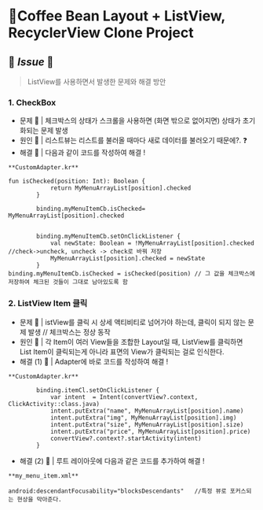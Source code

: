 # 📌Coffee Bean Layout + ListView, RecyclerView Clone Project 

## 🚨 _Issue_ 🚨
> ListView를 사용하면서 발생한 문제와 해결 방안       
### 1. CheckBox
  - 문제 🤦‍ | 체크박스의 상태가 스크롤을 사용하면 (화면 밖으로 없어지면) 상태가 초기화되는 문제 발생
  - 원인 💁‍ | 리스트뷰는 리스트를 불러올 때마다 새로 데이터를 불러오기 때문에?. ❓ 
  - 해결 🙆‍ | 다음과 같이 코드를 작성하여 해결 !
```
**CustomAdapter.kr**

fun isChecked(position: Int): Boolean {
            return MyMenuArrayList[position].checked
        }

        binding.myMenuItemCb.isChecked= MyMenuArrayList[position].checked


        binding.myMenuItemCb.setOnClickListener {
            val newState: Boolean = !MyMenuArrayList[position].checked //check->uncheck, uncheck -> check로 바꿔 저장
            MyMenuArrayList[position].checked = newState
        }    
binding.myMenuItemCb.isChecked = isChecked(position) // 그 값을 체크박스에 저장하여 체크된 것들이 그대로 남아있도록 함
```

### 2. ListView Item 클릭
  - 문제 🤦‍ | istView를 클릭 시 상세 액티비티로 넘어가야 하는데, 클릭이 되지 않는 문제 발생 // 체크박스는 정상 동작
  - 원인 💁‍ | 각 Item이 여러 View들을 조합한 Layout일 때, ListView를 클릭하면 List Item이 클릭되는게 아니라 표면의 View가 클릭되는 걸로 인식한다.
  - 해결 (1) 🙆‍ | Adapter에 바로 코드를 작성하여 해결 !  
```
**CustomAdapter.kr**

        binding.itemCl.setOnClickListener {
            var intent  = Intent(convertView?.context, ClickActivity::class.java)
            intent.putExtra("name", MyMenuArrayList[position].name)
            intent.putExtra("img", MyMenuArrayList[position].img)
            intent.putExtra("size", MyMenuArrayList[position].size)
            intent.putExtra("price", MyMenuArrayList[position].price)
            convertView?.context?.startActivity(intent)
        }
```
  - 해결 (2) 🙆‍ | 루트 레이아웃에 다음과 같은 코드를 추가하여 해결 ! 
```
**my_menu_item.xml**

android:descendantFocusability="blocksDescendants"   //특정 뷰로 포커스되는 현상을 막아준다.
```

